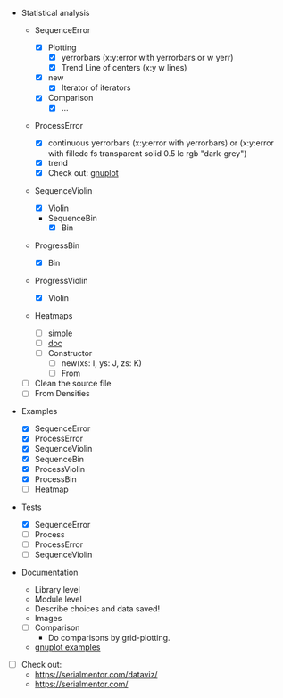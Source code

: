 - Statistical analysis

  - SequenceError

    - [x] Plotting 
      - [x] yerrorbars (x:y:error with yerrorbars or w yerr)
      - [x] Trend Line of centers (x:y w lines)
    - [x] new
      - [x] Iterator of iterators
    - [x] Comparison
      - [x] ... 
  - ProcessError

    - [x] continuous yerrorbars (x:y:error with yerrorbars) or (x:y:error with filledc fs transparent solid 0.5 lc rgb "dark-grey")
    - [x] trend 
    - [x] Check out: [gnuplot](http://gnuplot.sourceforge.net/demo_5.4/errorbars.html) 
  - SequenceViolin

    - [x] Violin
    - SequenceBin
      - [x] Bin
  - ProgressBin
    - [x] Bin
  - ProgressViolin
    - [x] Violin
  - Heatmaps
      - [ ] [simple](http://www.labbookpages.co.uk/software/gnuplot.html#heatmaps)
      - [ ] [doc](http://www.bersch.net/gnuplot-doc/image.html)
      - [ ] Constructor
          - [ ] new(xs: I, ys: J, zs: K)
          - [ ] From<Array2>
  - [ ] Clean the source file
  - [ ] From Densities
- Examples
  - [x] SequenceError
  - [x] ProcessError
  - [x] SequenceViolin
  - [x] SequenceBin
  - [x] ProcessViolin
  - [x] ProcessBin
  - [ ] Heatmap
- Tests
  - [x] SequenceError
  - [ ] Process
  - [ ] ProcessError
  - [ ] SequenceViolin
- Documentation
  - Library level
  - Module level
  - Describe choices and data saved!
  - Images

  - [ ] Comparison
    - Do comparisons by grid-plotting.
  - [gnuplot examples](http://gnuplot.sourceforge.net/demo_5.4/heatmaps.html)
- [ ] Check out: 
  - https://serialmentor.com/dataviz/
  - https://serialmentor.com/